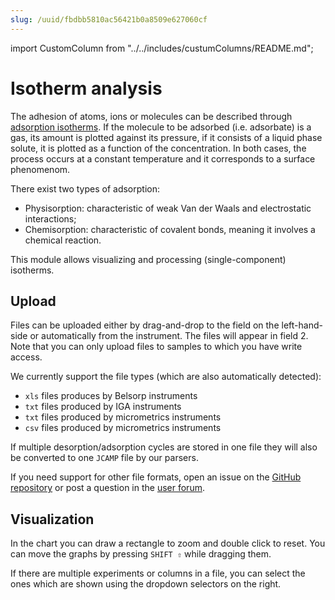 ```yaml
---
slug: /uuid/fbdbb5810ac56421b0a8509e627060cf
---
```


import CustomColumn from "../../includes/custumColumns/README.md";

# Isotherm analysis

The adhesion of atoms, ions or molecules can be described through [adsorption isotherms](https://en.wikipedia.org/wiki/Adsorption#Single-molecule_explanation). If the molecule to be adsorbed (i.e. adsorbate) is a gas, its amount is plotted against its pressure, if it consists of a liquid phase solute, it is plotted as a function of the concentration. In both cases, the process occurs at a constant temperature and it corresponds to a surface phenomenom.

There exist two types of adsorption:

- Physisorption: characteristic of weak Van der Waals and electrostatic interactions;
- Chemisorption: characteristic of covalent bonds, meaning it involves a chemical reaction.

This module allows visualizing and processing (single-component) isotherms.

## Upload

Files can be uploaded either by drag-and-drop to the field on the left-hand-side or automatically from the instrument.
The files will appear in field 2. Note that you can only upload files to samples to which you have write access.

We currently support the file types (which are also automatically detected):

- `xls` files produces by Belsorp instruments
- `txt` files produced by IGA instruments
- `txt` files produced by micrometrics instruments
- `csv` files produced by micrometrics instruments

If multiple desorption/adsorption cycles are stored in one file they will also be converted to one `JCAMP` file by our parsers.

If you need support for other file formats, open an issue on the [GitHub repository](https://github.com/cheminfo/isotherm-analysis) or post a question in the [user forum](https://groups.google.com/g/cheminfo).

## Visualization

In the chart you can draw a rectangle to zoom and double click to reset. You can move the graphs by pressing `SHIFT ⇧` while dragging them.

If there are multiple experiments or columns in a file, you can select the ones which are shown using the dropdown selectors on the right.

<CustomColumn/>
